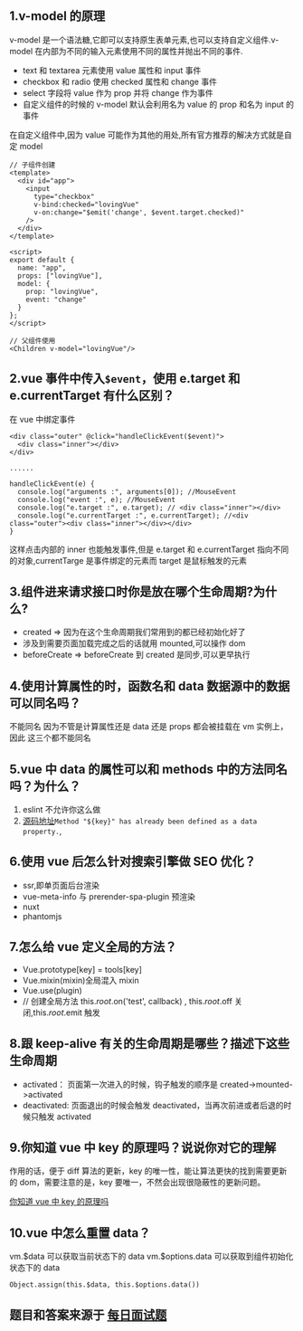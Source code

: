 ## 1.v-model 的原理

v-model 是一个语法糖,它即可以支持原生表单元素,也可以支持自定义组件.v-model 在内部为不同的输入元素使用不同的属性并抛出不同的事件.

- text 和 textarea 元素使用 value 属性和 input 事件
- checkbox 和 radio 使用 checked 属性和 change 事件
- select 字段将 value 作为 prop 并将 change 作为事件
- 自定义组件的时候的 v-model 默认会利用名为 value 的 prop 和名为 input 的事件

在自定义组件中,因为 value 可能作为其他的用处,所有官方推荐的解决方式就是自定 model

```
// 子组件创建
<template>
  <div id="app">
    <input
      type="checkbox"
      v-bind:checked="lovingVue"
      v-on:change="$emit('change', $event.target.checked)"
    />
  </div>
</template>

<script>
export default {
  name: "app",
  props: ["lovingVue"],
  model: {
    prop: "lovingVue",
    event: "change"
  }
};
</script>

// 父组件使用
<Children v-model="lovingVue"/>
```

## 2.vue 事件中传入`$event`，使用 e.target 和 e.currentTarget 有什么区别？

在 vue 中绑定事件

```
<div class="outer" @click="handleClickEvent($event)">
  <div class="inner"></div>
</div>

......

handleClickEvent(e) {
  console.log("arguments :", arguments[0]); //MouseEvent
  console.log("event :", e); //MouseEvent
  console.log("e.target :", e.target); // <div class="inner"></div>
  console.log("e.currentTarget :", e.currentTarget); //<div class="outer"><div class="inner"></div></div>
}
```

这样点击内部的 inner 也能触发事件,但是 e.target 和 e.currentTarget 指向不同的对象,currentTarge 是事件绑定的元素而 target 是鼠标触发的元素

## 3.组件进来请求接口时你是放在哪个生命周期?为什么?

- created => 因为在这个生命周期我们常用到的都已经初始化好了
- 涉及到需要页面加载完成之后的话就用 mounted,可以操作 dom
- beforeCreate => beforeCreate 到 created 是同步,可以更早执行

## 4.使用计算属性的时，函数名和 data 数据源中的数据可以同名吗？

不能同名 因为不管是计算属性还是 data 还是 props 都会被挂载在 vm 实例上，因此 这三个都不能同名

## 5.vue 中 data 的属性可以和 methods 中的方法同名吗？为什么？

1.  eslint 不允许你这么做
2.  [源码地址](https://github.com/vuejs/vue/blob/77796596adc48d050beefd11e827e8e4d44c6b3c/src/core/instance/state.js#L48)`Method "${key}" has already been defined as a data property.`,

## 6.使用 vue 后怎么针对搜索引擎做 SEO 优化？

- ssr,即单页面后台渲染
- vue-meta-info 与 prerender-spa-plugin 预渲染
- nuxt
- phantomjs

## 7.怎么给 vue 定义全局的方法？

- Vue.prototype[key] = tools[key]
- Vue.mixin(mixin)全局混入 mixin
- Vue.use(plugin)
- // 创建全局方法 this.$root.$on('test', callback) , this.$root.$off 关闭,this.$root.$emit 触发

## 8.跟 keep-alive 有关的生命周期是哪些？描述下这些生命周期

- activated： 页面第一次进入的时候，钩子触发的顺序是 created->mounted->activated
- deactivated: 页面退出的时候会触发 deactivated，当再次前进或者后退的时候只触发 activated

## 9.你知道 vue 中 key 的原理吗？说说你对它的理解

作用的话，便于 diff 算法的更新，key 的唯一性，能让算法更快的找到需要更新的 dom，需要注意的是，key 要唯一，不然会出现很隐蔽性的更新问题。

[你知道 vue 中 key 的原理吗](https://www.zhihu.com/question/61064119/answer/183717717)

## 10.vue 中怎么重置 data？

vm.\$data 可以获取当前状态下的 data
vm.\$options.data 可以获取到组件初始化状态下的 data

```
Object.assign(this.$data, this.$options.data())
```

## 题目和答案来源于 [每日面试题](https://github.com/haizlin/fe-interview/issues)
